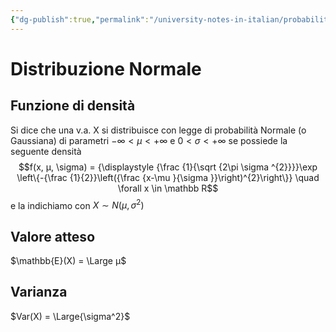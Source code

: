 ```yaml
---
{"dg-publish":true,"permalink":"/university-notes-in-italian/probabilita-e-statistica/teoria/modelli-di-distribuzioni/continue/distribuzione-normale-gauss/","created":"2022-05-22T11:40:46.122+02:00","updated":"2023-01-23T10:42:56.702+01:00"}
---
```


# Distribuzione Normale
## Funzione di densità 
Si dice che una v.a. X si distribuisce con legge di probabilità Normale (o Gaussiana) di parametri $−\infty < µ < +\infty$ e $0 < \sigma < +\infty$ se possiede la seguente densità
$$f(x, µ, \sigma) = {\displaystyle {\frac {1}{\sqrt {2\pi \sigma ^{2}}}}\exp \left\{-{\frac {1}{2}}\left({\frac {x-\mu }{\sigma }}\right)^{2}\right\}} \quad \forall x \in \mathbb R$$
e la indichiamo con $X ∼ N(µ, \sigma^2 )$
## Valore atteso
$\mathbb{E}(X) = \Large µ$

## Varianza
$Var(X) = \Large{\sigma^2}$